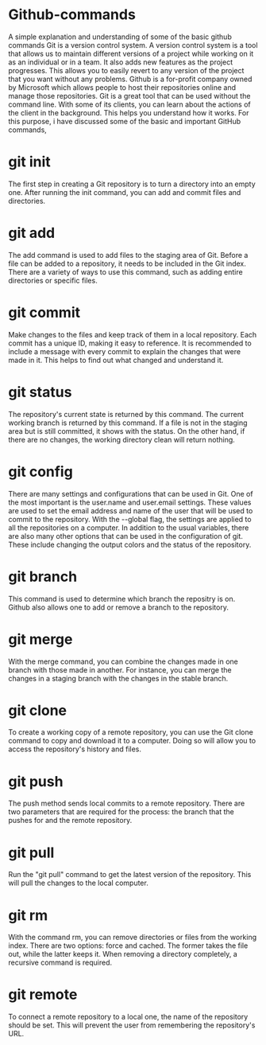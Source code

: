 # Github-commands
A simple explanation and understanding of some of the basic github commands
Git is a version control system. A version control system is a tool that allows us to maintain different versions of a project while working on it as an individual or in a team. It also adds new features as the project progresses. This allows you to easily revert to any version of the project that you want without any problems. Github is a for-profit company owned by Microsoft which allows people to host their repositories online and manage those repositories.
Git is a great tool that can be used without the command line. With some of its clients, you can learn about the actions of the client in the background. This helps you understand how it works. For this purpose, i have discussed some of the basic and important GitHub commands,

# git init
The first step in creating a Git repository is to turn a directory into an empty one. After running the init command, you can add and commit files and directories.
# git add
The add command is used to add files to the staging area of Git. Before a file can be added to a repository, it needs to be included in the Git index. There are a variety of ways to use this command, such as adding entire directories or specific files.
# git commit
Make changes to the files and keep track of them in a local repository. Each commit has a unique ID, making it easy to reference. It is recommended to include a message with every commit to explain the changes that were made in it. This helps to find out what changed and understand it.
# git status
The repository's current state is returned by this command.
The current working branch is returned by this command. If a file is not in the staging area but is still committed, it shows with the status. On the other hand, if there are no changes, the working directory clean will return nothing.
# git config
There are many settings and configurations that can be used in Git. One of the most important is the user.name and user.email settings. These values are used to set the email address and name of the user that will be used to commit to the repository. With the --global flag, the settings are applied to all the repositories on a computer. In addition to the usual variables, there are also many other options that can be used in the configuration of git. These include changing the output colors and the status of the repository.
# git branch
This command is used to determine which branch the repositry is on. Github also allows one to add or remove a branch to the repository.
# git merge
With the merge command, you can combine the changes made in one branch with those made in another. For instance, you can merge the changes in a staging branch with the changes in the stable branch.
# git clone
To create a working copy of a remote repository, you can use the Git clone command to copy and download it to a computer. Doing so will allow you to access the repository's history and files.
# git push
The push method sends local commits to a remote repository. There are two parameters that are required for the process: the branch that the pushes for and the remote repository.
# git pull
Run the "git pull" command to get the latest version of the repository. This will pull the changes to the local computer.
# git rm
With the command rm, you can remove directories or files from the working index. There are two options: force and cached. The former takes the file out, while the latter keeps it. When removing a directory completely, a recursive command is required.
# git remote
To connect a remote repository to a local one, the name of the repository should be set. This will prevent the user from remembering the repository's URL.
